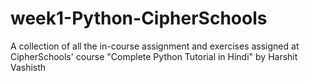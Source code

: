 # week1-Python-CipherSchools
A collection of all the in-course assignment and exercises assigned at CipherSchools' course "Complete Python Tutorial in Hindi" by Harshit Vashisth
